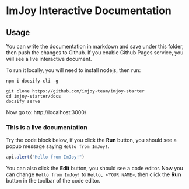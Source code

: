 # ImJoy Interactive Documentation

## Usage

You can write the documentation in markdown and save under this folder, then push the changes to Github. If you enable Github Pages service, you will see a live interactive document.

To run it locally, you will need to install nodejs, then run:
```
npm i docsify-cli -g
```

```
git clone https://github.com/imjoy-team/imjoy-starter
cd imjoy-starter/docs
docsify serve
```
Now go to: http://localhost:3000/


### This is a live documentation

Try the code block below, if you click the **Run** button, you should see a popup message saying `Hello from ImJoy!`.
<!-- ImJoyPlugin: {"type": "web-worker", "passive": true, "editor_height": "200px"} -->
```js
api.alert("Hello from ImJoy!")
```
You can also click the **Edit** button, you should see a code editor. Now you can change `Hello from ImJoy!` to `Hello, <YOUR NAME>`, then click the **Run** button in the toolbar of the code editor.